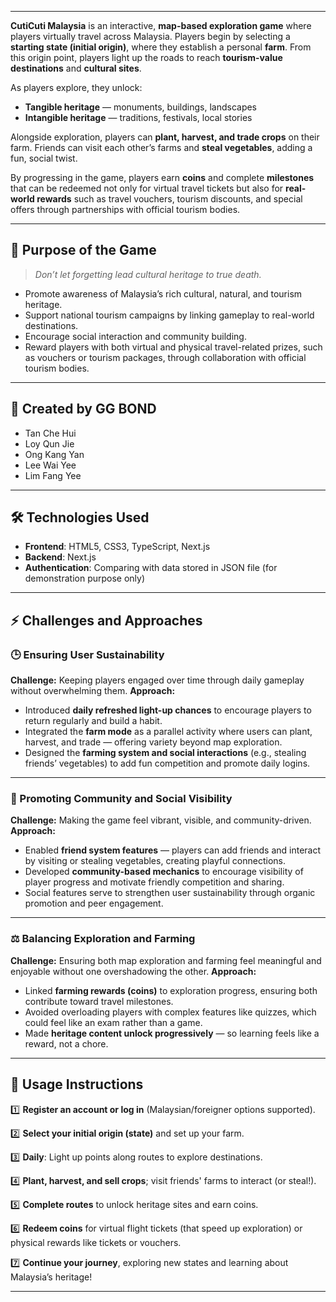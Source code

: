
---

**CutiCuti Malaysia** is an interactive, **map-based exploration game** where players virtually travel across Malaysia. Players begin by selecting a **starting state (initial origin)**, where they establish a personal **farm**. From this origin point, players light up the roads to reach **tourism-value destinations** and **cultural sites**.

As players explore, they unlock:

* **Tangible heritage** — monuments, buildings, landscapes
* **Intangible heritage** — traditions, festivals, local stories

Alongside exploration, players can **plant, harvest, and trade crops** on their farm. Friends can visit each other’s farms and **steal vegetables**, adding a fun, social twist.

By progressing in the game, players earn **coins** and complete **milestones** that can be redeemed not only for virtual travel tickets but also for **real-world rewards** such as travel vouchers, tourism discounts, and special offers through partnerships with official tourism bodies.

---

## 🎯 **Purpose of the Game**

> *Don’t let forgetting lead cultural heritage to true death.*

* Promote awareness of Malaysia’s rich cultural, natural, and tourism heritage.
* Support national tourism campaigns by linking gameplay to real-world destinations.
* Encourage social interaction and community building.
* Reward players with both virtual and physical travel-related prizes, such as vouchers or tourism packages, through collaboration with official tourism bodies.

---

## 👥 **Created by GG BOND**

* Tan Che Hui
* Loy Qun Jie
* Ong Kang Yan
* Lee Wai Yee
* Lim Fang Yee

---

## 🛠 **Technologies Used**

* **Frontend**: HTML5, CSS3, TypeScript, Next.js
* **Backend**: Next.js
* **Authentication**: Comparing with data stored in JSON file (for demonstration purpose only)

---

## ⚡ **Challenges and Approaches**

### 🕒 Ensuring User Sustainability

**Challenge:** Keeping players engaged over time through daily gameplay without overwhelming them.
**Approach:**

* Introduced **daily refreshed light-up chances** to encourage players to return regularly and build a habit.
* Integrated the **farm mode** as a parallel activity where users can plant, harvest, and trade — offering variety beyond map exploration.
* Designed the **farming system and social interactions** (e.g., stealing friends’ vegetables) to add fun competition and promote daily logins.

---

### 🤝 Promoting Community and Social Visibility

**Challenge:** Making the game feel vibrant, visible, and community-driven.
**Approach:**

* Enabled **friend system features** — players can add friends and interact by visiting or stealing vegetables, creating playful connections.
* Developed **community-based mechanics** to encourage visibility of player progress and motivate friendly competition and sharing.
* Social features serve to strengthen user sustainability through organic promotion and peer engagement.

---

### ⚖️ Balancing Exploration and Farming

**Challenge:** Ensuring both map exploration and farming feel meaningful and enjoyable without one overshadowing the other.
**Approach:**

* Linked **farming rewards (coins)** to exploration progress, ensuring both contribute toward travel milestones.
* Avoided overloading players with complex features like quizzes, which could feel like an exam rather than a game.
* Made **heritage content unlock progressively** — so learning feels like a reward, not a chore.

---

## 📌 **Usage Instructions**

1️⃣ **Register an account or log in** (Malaysian/foreigner options supported).

2️⃣ **Select your initial origin (state)** and set up your farm.

3️⃣ **Daily**: Light up points along routes to explore destinations.

4️⃣ **Plant, harvest, and sell crops**; visit friends' farms to interact (or steal!).

5️⃣ **Complete routes** to unlock heritage sites and earn coins.

6️⃣ **Redeem coins** for virtual flight tickets (that speed up exploration) or physical rewards like tickets or vouchers.

7️⃣ **Continue your journey**, exploring new states and learning about Malaysia’s heritage!

---
